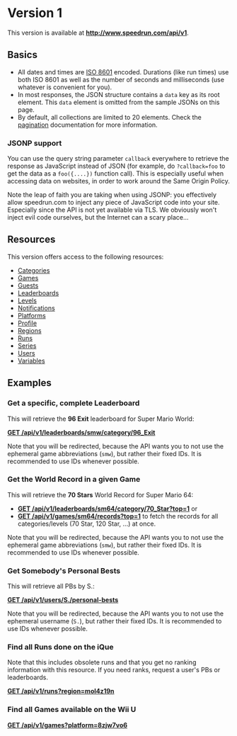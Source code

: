 # Version 1

This version is available at **http://www.speedrun.com/api/v1**.

## Basics

* All dates and times are [ISO 8601](https://en.wikipedia.org/wiki/ISO_8601) encoded. Durations
  (like run times) use both ISO 8601 as well as the number of seconds and milliseconds (use whatever
  is convenient for you).
* In most responses, the JSON structure contains a ``data`` key as its root element. This ``data``
  element is omitted from the sample JSONs on this page.
* By default, all collections are limited to 20 elements. Check the [pagination](pagination.md)
  documentation for more information.

### JSONP support

You can use the query string parameter ``callback`` everywhere to retrieve the response as JavaScript
instead of JSON (for example, do ``?callback=foo`` to get the data as a ``foo({....})`` function call).
This is especially useful when accessing data on websites, in order to work around the Same Origin
Policy.

Note the leap of faith you are taking when using JSONP: you effectively allow speedrun.com to inject
any piece of JavaScript code into your site. Especially since the API is not yet available via TLS.
We obviously won't inject evil code ourselves, but the Internet can a scary place...

## Resources

This version offers access to the following resources:

* [Categories](categories.md)
* [Games](games.md)
* [Guests](guests.md)
* [Leaderboards](leaderboards.md)
* [Levels](levels.md)
* [Notifications](notifications.md)
* [Platforms](platforms.md)
* [Profile](profile.md)
* [Regions](regions.md)
* [Runs](runs.md)
* [Series](series.md)
* [Users](users.md)
* [Variables](variables.md)

## Examples

### Get a specific, complete Leaderboard

This will retrieve the **96 Exit** leaderboard for Super Mario World:

[**GET /api/v1/leaderboards/smw/category/96_Exit**](http://www.speedrun.com/api/v1/leaderboards/smw/category/96_Exit)

Note that you will be redirected, because the API wants you to not use the ephemeral game abbreviations
(``smw``), but rather their fixed IDs. It is recommended to use IDs whenever possible.

### Get the World Record in a given Game

This will retrieve the **70 Stars** World Record for Super Mario 64:

* [**GET /api/v1/leaderboards/sm64/category/70_Star?top=1**](http://www.speedrun.com/api/v1/leaderboards/sm64/category/70_Star?top=1) or
* [**GET /api/v1/games/sm64/records?top=1**](http://www.speedrun.com/api/v1/games/sm64/records?top=1) to fetch the records for all
  categories/levels (70 Star, 120 Star, ...) at once.

Note that you will be redirected, because the API wants you to not use the ephemeral game abbreviations
(``smw``), but rather their fixed IDs. It is recommended to use IDs whenever possible.

### Get Somebody's Personal Bests

This will retrieve all PBs by S.:

[**GET /api/v1/users/S./personal-bests**](http://www.speedrun.com/api/v1/users/S./personal-bests)

Note that you will be redirected, because the API wants you to not use the ephemeral username
(``S.``), but rather their fixed IDs. It is recommended to use IDs whenever possible.

### Find all Runs done on the iQue

Note that this includes obsolete runs and that you get no ranking information with this resource. If
you need ranks, request a user's PBs or leaderboards.

[**GET /api/v1/runs?region=mol4z19n**](http://www.speedrun.com/api/v1/runs?region=mol4z19n)

### Find all Games available on the Wii U

[**GET /api/v1/games?platform=8zjw7vo6**](http://www.speedrun.com/api/v1/games?platform=8zjw7vo6)
